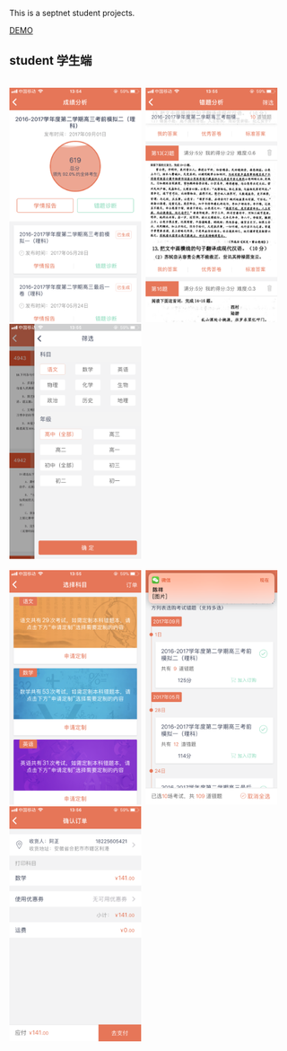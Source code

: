 This is a septnet student projects.

[DEMO](https://youtu.be/LPIh65inWR8)
## student 学生端
 
</br>
<img src="resources/d1.PNG" width="235"/>&nbsp;
<img src="resources/d2.PNG" width="235"/>&nbsp;
<img src="resources/d3.PNG" width="235"/>&nbsp;
</br>
</br>
<img src="resources/d4.PNG" width="235"/>&nbsp;
<img src="resources/d5.PNG" width="235"/>&nbsp;
<img src="resources/d6.PNG" width="235"/>&nbsp;
